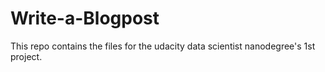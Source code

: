 # Write-a-Blogpost
This repo contains the files for the udacity data scientist nanodegree's 1st project.
